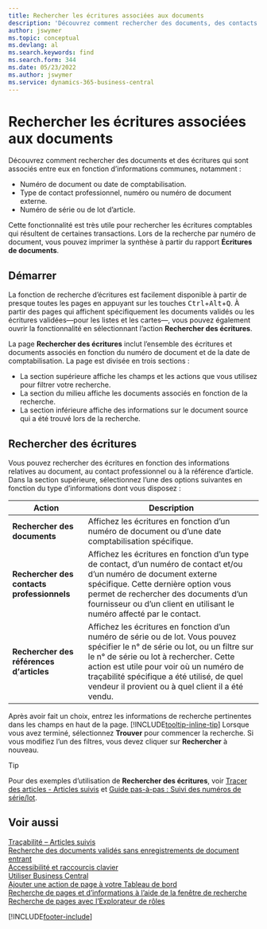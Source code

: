 ```yaml
---
title: Rechercher les écritures associées aux documents
description: 'Découvrez comment rechercher des documents, des contacts professionnels et des écritures d’éléments associés entre eux.'
author: jswymer
ms.topic: conceptual
ms.devlang: al
ms.search.keywords: find
ms.search.form: 344
ms.date: 05/23/2022
ms.author: jswymer
ms.service: dynamics-365-business-central
---
```

# Rechercher les écritures associées aux documents

Découvrez comment rechercher des documents et des écritures qui sont associés entre eux en fonction d’informations communes, notamment :

- Numéro de document ou date de comptabilisation.
- Type de contact professionnel, numéro ou numéro de document externe.
- Numéro de série ou de lot d’article.

Cette fonctionnalité est très utile pour rechercher les écritures comptables qui résultent de certaines transactions. Lors de la recherche par numéro de document, vous pouvez imprimer la synthèse à partir du rapport **Écritures de documents**.

## Démarrer

La fonction de recherche d’écritures est facilement disponible à partir de presque toutes les pages en appuyant sur les touches <kbd>Ctrl</kbd>+<kbd>Alt</kbd>+<kbd>Q</kbd>. À partir des pages qui affichent spécifiquement les documents validés ou les écritures validées&mdash;pour les listes et les cartes&mdash;, vous pouvez également ouvrir la fonctionnalité en sélectionnant l’action **Rechercher des écritures**.

La page **Rechercher des écritures** inclut l’ensemble des écritures et documents associés en fonction du numéro de document et de la date de comptabilisation. La page est divisée en trois sections :

- La section supérieure affiche les champs et les actions que vous utilisez pour filtrer votre recherche.
- La section du milieu affiche les documents associés en fonction de la recherche.
- La section inférieure affiche des informations sur le document source qui a été trouvé lors de la recherche.

## Rechercher des écritures

Vous pouvez rechercher des écritures en fonction des informations relatives au document, au contact professionnel ou à la référence d’article. Dans la section supérieure, sélectionnez l’une des options suivantes en fonction du type d’informations dont vous disposez :

|Action|Description|
|------|-----------|
| **Rechercher des documents** | Affichez les écritures en fonction d’un numéro de document ou d’une date comptabilisation spécifique. |
| **Rechercher des contacts professionnels** | Affichez les écritures en fonction d’un type de contact, d’un numéro de contact et/ou d’un numéro de document externe spécifique. Cette dernière option vous permet de rechercher des documents d’un fournisseur ou d’un client en utilisant le numéro affecté par le contact. |
| **Rechercher des références dְ’articles** | Affichez les écritures en fonction d’un numéro de série ou de lot. Vous pouvez spécifier le n° de série ou lot, ou un filtre sur le n° de série ou lot à rechercher. Cette action est utile pour voir où un numéro de traçabilité spécifique a été utilisé, de quel vendeur il provient ou à quel client il a été vendu. |

Après avoir fait un choix, entrez les informations de recherche pertinentes dans les champs en haut de la page. [!INCLUDE[tooltip-inline-tip](includes/tooltip-inline-tip_md.md)] Lorsque vous avez terminé, sélectionnez **Trouver** pour commencer la recherche. Si vous modifiez l’un des filtres, vous devez cliquer sur **Rechercher** à nouveau.

> [!TIP]
> Pour des exemples d’utilisation de **Rechercher des écritures**, voir [Tracer des articles - Articles suivis](inventory-how-to-trace-item-tracked-items.md) et [Guide pas-à-pas : Suivi des numéros de série/lot](walkthrough-tracing-serial-lot-numbers.md).

## Voir aussi

[Traçabilité – Articles suivis](inventory-how-to-trace-item-tracked-items.md)  
[Recherche des documents validés sans enregistrements de document entrant](across-how-find-posted-documents-without-income-document-records.md)  
[Accessibilité et raccourcis clavier](ui-accessibility.md)  
[Utiliser Business Central](ui-work-product.md)  
[Ajouter une action de page à votre Tableau de bord](ui-bookmarks.md)  
[Recherche de pages et d’informations à l’aide de la fenêtre de recherche](ui-search.md)  
[Recherche de pages avec l’Explorateur de rôles](ui-role-explorer.md)  

[!INCLUDE[footer-include](includes/footer-banner.md)]
